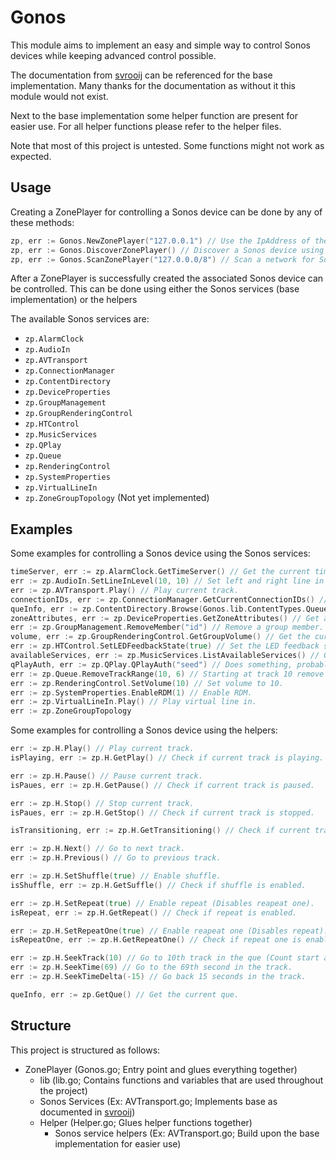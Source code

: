 # Gonos

This module aims to implement an easy and simple way to control Sonos devices while keeping advanced control possible.

The documentation from [svrooij](https://github.com/svrooij/sonos-api-docs) can be referenced for the base implementation.
Many thanks for the documentation as without it this module would not exist.

Next to the base implementation some helper function are present for easier use.
For all helper functions please refer to the helper files.

Note that most of this project is untested.
Some functions might not work as expected.

## Usage

Creating a ZonePlayer for controlling a Sonos device can be done by any of these methods:

```go
zp, err := Gonos.NewZonePlayer("127.0.0.1") // Use the IpAddress of the Sonos device.
zp, err := Gonos.DiscoverZonePlayer() // Discover a Sonos device using SSDP.
zp, err := Gonos.ScanZonePlayer("127.0.0.0/8") // Scan a network for Sonos devices.
```

After a ZonePlayer is successfully created the associated Sonos device can be controlled.
This can be done using either the Sonos services (base implementation) or the helpers

The available Sonos services are:

- `zp.AlarmClock`
- `zp.AudioIn`
- `zp.AVTransport`
- `zp.ConnectionManager`
- `zp.ContentDirectory`
- `zp.DeviceProperties`
- `zp.GroupManagement`
- `zp.GroupRenderingControl`
- `zp.HTControl`
- `zp.MusicServices`
- `zp.QPlay`
- `zp.Queue`
- `zp.RenderingControl`
- `zp.SystemProperties`
- `zp.VirtualLineIn`
- `zp.ZoneGroupTopology` (Not yet implemented)

## Examples

Some examples for controlling a Sonos device using the Sonos services:

```go
timeServer, err := zp.AlarmClock.GetTimeServer() // Get the current time server.
err := zp.AudioIn.SetLineInLevel(10, 10) // Set left and right line in level to 10.
err := zp.AVTransport.Play() // Play current track.
connectionIDs, err := zp.ConnectionManager.GetCurrentConnectionIDs() // Get ids of current connections.
queInfo, err := zp.ContentDirectory.Browse(Gonos.lib.ContentTypes.QueueMain, "BrowseDirectChildren", "dc:title,res,dc:creator,upnp:artist,upnp:album,upnp:albumArtURI", 0, 0, "") // Get info of the current main que.
zoneAttributes, err := zp.DeviceProperties.GetZoneAttributes() // Get attributes of current zone.
err := zp.GroupManagement.RemoveMember("id") // Remove a group member.
volume, err := zp.GroupRenderingControl.GetGroupVolume() // Get the current group volume.
err := zp.HTControl.SetLEDFeedbackState(true) // Set the LED feedback state.
availableServices, err := zp.MusicServices.ListAvailableServices() // Get available music services.
qPlayAuth, err := zp.QPlay.QPlayAuth("seed") // Does something, probably, idk.
err := zp.Queue.RemoveTrackRange(10, 6) // Starting at track 10 remove 6 tracks from que.
err := zp.RenderingControl.SetVolume(10) // Set volume to 10.
err := zp.SystemProperties.EnableRDM(1) // Enable RDM.
err := zp.VirtualLineIn.Play() // Play virtual line in.
err := zp.ZoneGroupTopology
```

Some examples for controlling a Sonos device using the helpers:

```go
err := zp.H.Play() // Play current track.
isPlaying, err := zp.H.GetPlay() // Check if current track is playing.

err := zp.H.Pause() // Pause current track.
isPaues, err := zp.H.GetPause() // Check if current track is paused.

err := zp.H.Stop() // Stop current track.
isPaues, err := zp.H.GetStop() // Check if current track is stopped.

isTransitioning, err := zp.H.GetTransitioning() // Check if current track is transitioning.

err := zp.H.Next() // Go to next track.
err := zp.H.Previous() // Go to previous track.

err := zp.H.SetShuffle(true) // Enable shuffle.
isShuffle, err := zp.H.GetSuffle() // Check if shuffle is enabled.

err := zp.H.SetRepeat(true) // Enable repeat (Disables reapeat one).
isRepeat, err := zp.H.GetRepeat() // Check if repeat is enabled.

err := zp.H.SetRepeatOne(true) // Enable reapeat one (Disables repeat).
isRepeatOne, err := zp.H.GetRepeatOne() // Check if repeat one is enabled.

err := zp.H.SeekTrack(10) // Go to 10th track in the que (Count start at 1).
err := zp.H.SeekTime(69) // Go to the 69th second in the track.
err := zp.H.SeekTimeDelta(-15) // Go back 15 seconds in the track.

queInfo, err := zp.GetQue() // Get the current que.
```

## Structure

This project is structured as follows:

- ZonePlayer (Gonos.go; Entry point and glues everything together)
  - lib (lib.go; Contains functions and variables that are used throughout the project)
  - Sonos Services (Ex: AVTransport.go; Implements base as documented in [svrooij](https://github.com/svrooij/sonos-api-docs))
  - Helper (Helper.go; Glues helper functions together)
    - Sonos service helpers (Ex: AVTransport.go; Build upon the base implementation for easier use)
